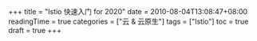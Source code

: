 +++
title = "Istio 快速入门 for 2020"
date = 2010-08-04T13:08:47+08:00
readingTime = true
categories = ["云 & 云原生"]
tags = ["Istio"]
toc = true
draft = true
+++

<!--more-->
